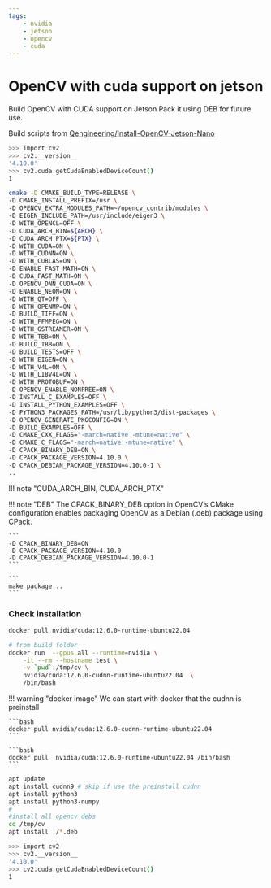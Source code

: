 ```yaml
---
tags:
    - nvidia
    - jetson
    - opencv
    - cuda
---
```

# OpenCV with cuda support on jetson
Build OpenCV with CUDA support on Jetson 
Pack it using DEB for future use.


Build scripts from [ Qengineering/Install-OpenCV-Jetson-Nano
](https://github.com/Qengineering/Install-OpenCV-Jetson-Nano)

```bash
>>> import cv2
>>> cv2.__version__
'4.10.0'
>>> cv2.cuda.getCudaEnabledDeviceCount()
1
```

```bash
cmake -D CMAKE_BUILD_TYPE=RELEASE \
-D CMAKE_INSTALL_PREFIX=/usr \
-D OPENCV_EXTRA_MODULES_PATH=~/opencv_contrib/modules \
-D EIGEN_INCLUDE_PATH=/usr/include/eigen3 \
-D WITH_OPENCL=OFF \
-D CUDA_ARCH_BIN=${ARCH} \
-D CUDA_ARCH_PTX=${PTX} \
-D WITH_CUDA=ON \
-D WITH_CUDNN=ON \
-D WITH_CUBLAS=ON \
-D ENABLE_FAST_MATH=ON \
-D CUDA_FAST_MATH=ON \
-D OPENCV_DNN_CUDA=ON \
-D ENABLE_NEON=ON \
-D WITH_QT=OFF \
-D WITH_OPENMP=ON \
-D BUILD_TIFF=ON \
-D WITH_FFMPEG=ON \
-D WITH_GSTREAMER=ON \
-D WITH_TBB=ON \
-D BUILD_TBB=ON \
-D BUILD_TESTS=OFF \
-D WITH_EIGEN=ON \
-D WITH_V4L=ON \
-D WITH_LIBV4L=ON \
-D WITH_PROTOBUF=ON \
-D OPENCV_ENABLE_NONFREE=ON \
-D INSTALL_C_EXAMPLES=OFF \
-D INSTALL_PYTHON_EXAMPLES=OFF \
-D PYTHON3_PACKAGES_PATH=/usr/lib/python3/dist-packages \
-D OPENCV_GENERATE_PKGCONFIG=ON \
-D BUILD_EXAMPLES=OFF \
-D CMAKE_CXX_FLAGS="-march=native -mtune=native" \
-D CMAKE_C_FLAGS="-march=native -mtune=native" \
-D CPACK_BINARY_DEB=ON \
-D CPACK_PACKAGE_VERSION=4.10.0 \
-D CPACK_DEBIAN_PACKAGE_VERSION=4.10.0-1 \
..
```

!!! note "CUDA_ARCH_BIN, CUDA_ARCH_PTX"
     
!!! note "DEB"
    The CPACK_BINARY_DEB option in OpenCV’s CMake configuration enables packaging OpenCV as a Debian (.deb) package using CPack.

    ```
    -D CPACK_BINARY_DEB=ON
    -D CPACK_PACKAGE_VERSION=4.10.0 
    -D CPACK_DEBIAN_PACKAGE_VERSION=4.10.0-1
    ```

    ```
    make package ..
    ```

     
### Check installation

```bash title="pull cuda runtime image"
docker pull nvidia/cuda:12.6.0-runtime-ubuntu22.04
```

```bash title="run and share cv build folder"
# from build folder
docker run  --gpus all --runtime=nvidia \
    -it --rm --hostname test \
    -v `pwd`:/tmp/cv \
    nvidia/cuda:12.6.0-cudnn-runtime-ubuntu22.04  \
    /bin/bash

```

!!! warning "docker image"
    We can start with docker that the cudnn is preinstall

    ```bash
    docker pull nvidia/cuda:12.6.0-cudnn-runtime-ubuntu22.04
    ```

    ```bash
    docker pull  nvidia/cuda:12.6.0-runtime-ubuntu22.04 /bin/bash
    ```
     

```bash title="install dependencies"
apt update
apt install cudnn9 # skip if use the preinstall cudnn
apt install python3
apt install python3-numpy
#
#install all opencv debs
cd /tmp/cv
apt install ./*.deb
```

```bash title="check cuda installation"
>>> import cv2
>>> cv2.__version__
'4.10.0'
>>> cv2.cuda.getCudaEnabledDeviceCount()
1
```